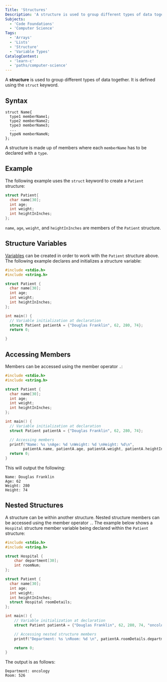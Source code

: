 ```yaml
---
Title: 'Structures'
Description: 'A structure is used to group different types of data together.'
Subjects:
  - 'Code Foundations'
  - 'Computer Science'
Tags:
  - 'Arrays'
  - 'Lists'
  - 'Structure'
  - 'Variable Types'
CatalogContent:
  - 'learn-c'
  - 'paths/computer-science'
---
```


A **structure** is used to group different types of data together. It is defined using the `struct` keyword.

## Syntax

```pseudo
struct Name{
  type1 memberName1;
  type2 memberName2;
  type3 memberName3;
  ...
  typeN memberNameN;
};
```

A structure is made up of members where each `memberName` has to be declared with a `type`.

## Example

The following example uses the `struct` keyword to create a `Patient` structure:

```c
struct Patient{
  char name[30];
  int age;
  int weight;
  int heightInInches;
};
```

`name`, `age`, `weight`, and `heightInInches` are members of the `Patient` structure.

## Structure Variables

[Variables](https://www.codecademy.com/resources/docs/c/variables) can be created in order to work with the `Patient` structure above. The following example declares and initializes a structure variable:

```c
#include <stdio.h>
#include <string.h>

struct Patient {
  char name[30];
  int age;
  int weight;
  int heightInInches;
};

int main() {
  // Variable initialization at declaration
  struct Patient patientA = {"Douglas Franklin", 62, 280, 74};
  return 0;

}
```

## Accessing Members

Members can be accessed using the member operator `.`:

```c
#include <stdio.h>
#include <string.h>

struct Patient {
  char name[30];
  int age;
  int weight;
  int heightInInches;
};

int main() {
  // Variable initialization at declaration
  struct Patient patientA = {"Douglas Franklin", 62, 280, 74};

  // Accessing members
  printf("Name: %s \nAge: %d \nWeight: %d \nHeight: %d\n",
        patientA.name, patientA.age, patientA.weight, patientA.heightInInches);
  return 0;
}
```

This will output the following:

```shell
Name: Douglas Franklin
Age: 62
Weight: 280
Height: 74
```

## Nested Structures

A structure can be within another structure. Nested structure members can be accessed using the member operator `.`. The example below shows a `Hospital` structure member variable being declared within the `Patient` structure:

```c
#include <stdio.h>
#include <string.h>

struct Hospital {
    char department[30];
    int roomNum;
};

struct Patient {
  char name[30];
  int age;
  int weight;
  int heightInInches;
  struct Hospital roomDetails;
};

int main() {
    // Variable initialization at declaration
    struct Patient patientA = {"Douglas Franklin", 62, 280, 74, "oncology", 526};

    // Accessing nested structure members
    printf("Department: %s \nRoom: %d \n", patientA.roomDetails.department, patientA.roomDetails.roomNum);

    return 0;
}
```

The output is as follows:

```shell
Department: oncology
Room: 526
```
